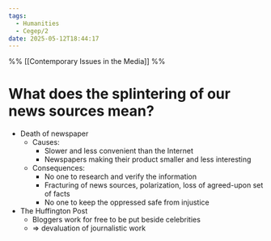 ```yaml
---
tags:
  - Humanities
  - Cegep/2
date: 2025-05-12T18:44:17
---
```


%% [[Contemporary Issues in the Media]] %%

# What does the splintering of our news sources mean?

- Death of newspaper
	- Causes:
		- Slower and less convenient than the Internet
		- Newspapers making their product smaller and less interesting
	- Consequences:
		- No one to research and verify the information
		- Fracturing of news sources, polarization, loss of agreed-upon set of facts
		- No one to keep the oppressed safe from injustice
- The Huffington Post
	- Bloggers work for free to be put beside celebrities
	- => devaluation of journalistic work
